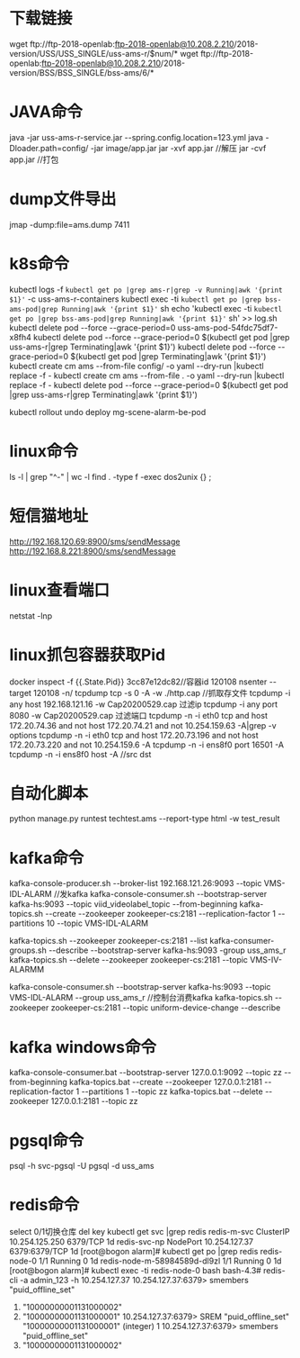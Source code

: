 # 下载链接 
wget ftp://ftp-2018-openlab:ftp-2018-openlab@10.208.2.210/2018-version/USS/USS_SINGLE/uss-ams-r/$num/*
wget ftp://ftp-2018-openlab:ftp-2018-openlab@10.208.2.210/2018-version/BSS/BSS_SINGLE/bss-ams/6/*

# JAVA命令
java -jar uss-ams-r-service.jar --spring.config.location=123.yml
java -Dloader.path=config/ -jar image/app.jar
jar -xvf app.jar //解压
jar -cvf app.jar //打包

# dump文件导出
jmap -dump:file=ams.dump 7411

# k8s命令
kubectl logs -f  `kubectl get po |grep ams-r|grep -v Running|awk '{print $1}'` -c uss-ams-r-containers
kubectl exec -ti `kubectl get po |grep bss-ams-pod|grep Running|awk '{print $1}'` sh
echo 'kubectl exec -ti `kubectl get po |grep bss-ams-pod|grep Running|awk '{print $1}'` sh' >> log.sh
kubectl delete pod --force --grace-period=0 uss-ams-pod-54fdc75df7-x8fh4
kubectl delete pod --force --grace-period=0 $(kubectl get pod |grep uss-ams-r|grep Terminating|awk '{print $1}')
kubectl delete pod --force --grace-period=0 $(kubectl get pod |grep Terminating|awk '{print $1}')
kubectl create cm ams --from-file config/ -o yaml --dry-run |kubectl replace -f -
kubectl create cm ams --from-file . -o yaml --dry-run |kubectl replace -f -
kubectl delete pod --force --grace-period=0 $(kubectl get pod |grep uss-ams-r|grep Terminating|awk '{print $1}')

kubectl rollout undo deploy mg-scene-alarm-be-pod
# linux命令
ls -l | grep "^-" | wc -l
find . -type f -exec dos2unix {} \;

# 短信猫地址
http://192.168.120.69:8900/sms/sendMessage
http://192.168.8.221:8900/sms/sendMessage

# linux查看端口
netstat -lnp

# linux抓包容器获取Pid
docker inspect -f {{.State.Pid}} 3cc87e12dc82//容器id
120108
nsenter --target 120108 -n/
tcpdump tcp -s 0 -A  -w ./http.cap //抓取存文件
tcpdump -i any host 192.168.121.16 -w Cap20200529.cap   过滤ip
tcpdump -i any port 8080  -w Cap20200529.cap   过滤端口
tcpdump -n -i eth0  tcp and host 172.20.74.36 and not host 172.20.74.21  and not 10.254.159.63  -A|grep -v options
tcpdump -n -i eth0  tcp and host 172.20.73.196  and not host 172.20.73.220  and not 10.254.159.6 -A
tcpdump -n -i ens8f0 port 16501   -A
tcpdump -n -i ens8f0 host   -A //src dst


# 自动化脚本
python manage.py runtest techtest.ams --report-type html -w test_result

# kafka命令
kafka-console-producer.sh  --broker-list  192.168.121.26:9093  --topic  VMS-IDL-ALARM //发kafka
kafka-console-consumer.sh --bootstrap-server kafka-hs:9093 --topic viid_videolabel_topic  --from-beginning
kafka-topics.sh --create --zookeeper zookeeper-cs:2181 --replication-factor 1 --partitions 10 --topic  VMS-IDL-ALARM

kafka-topics.sh --zookeeper zookeeper-cs:2181 --list
kafka-consumer-groups.sh --describe --bootstrap-server kafka-hs:9093 -group uss_ams_r
kafka-topics.sh --delete --zookeeper zookeeper-cs:2181 --topic VMS-IV-ALARMM



kafka-console-consumer.sh --bootstrap-server kafka-hs:9093 --topic VMS-IDL-ALARM --group uss_ams_r //控制台消费kafka
kafka-topics.sh --zookeeper zookeeper-cs:2181 --topic uniform-device-change --describe
# kafka windows命令
kafka-console-consumer.bat --bootstrap-server 127.0.0.1:9092 --topic zz  --from-beginning
kafka-topics.bat --create --zookeeper 127.0.0.1:2181 --replication-factor 1 --partitions 1 --topic  zz
kafka-topics.bat --delete --zookeeper 127.0.0.1:2181  --topic zz
# pgsql命令
psql -h svc-pgsql -U pgsql -d uss_ams

# redis命令
select 0/1切换仓库
del key
kubectl get svc |grep redis
redis-m-svc                   ClusterIP   10.254.125.250   <none>        6379/TCP                                                1d
redis-svc-np                  NodePort    10.254.127.37    <none>        6379:6379/TCP                                           1d
[root@bogon alarm]# kubectl get po |grep redis
redis-node-0                                  1/1       Running     0          1d
redis-node-m-58984589d-dl9zl                  1/1       Running     0          1d
[root@bogon alarm]# kubectl exec -ti redis-node-0 bash
bash-4.3# redis-cli -a admin_123 -h 10.254.127.37
10.254.127.37:6379> smembers "puid_offline_set"
 1) "10000000001131000002"
 2) "10000000001131000001"
 10.254.127.37:6379> SREM "puid_offline_set" "10000000001131000001"
(integer) 1
10.254.127.37:6379> smembers "puid_offline_set"
 1) "10000000001131000002"

